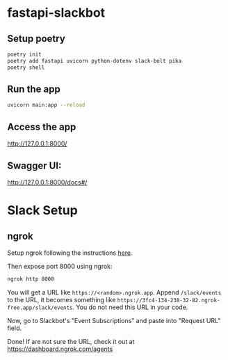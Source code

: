 # fastapi-slackbot

## Setup poetry

```bash
poetry init 
poetry add fastapi uvicorn python-dotenv slack-bolt pika
poetry shell
```

## Run the app
 
```bash
uvicorn main:app --reload
```

## Access the app

 http://127.0.0.1:8000/

## Swagger UI:

 http://127.0.0.1:8000/docs#/

# Slack Setup

## ngrok

Setup ngrok following the instructions [here](https://dashboard.ngrok.com/get-started/setup/macos/).

Then expose port 8000 using ngrok:

```bash
ngrok http 8000
```

You will get a URL like `https://<random>.ngrok.app`. Append `/slack/events` to the URL, it becomes something like `https://3fc4-134-238-32-82.ngrok-free.app/slack/events`. You do not need this URL in your code. 

Now, go to Slackbot's "Event Subscriptions" and paste into "Request URL" field.

Done! If are not sure the URL, check it out at https://dashboard.ngrok.com/agents

